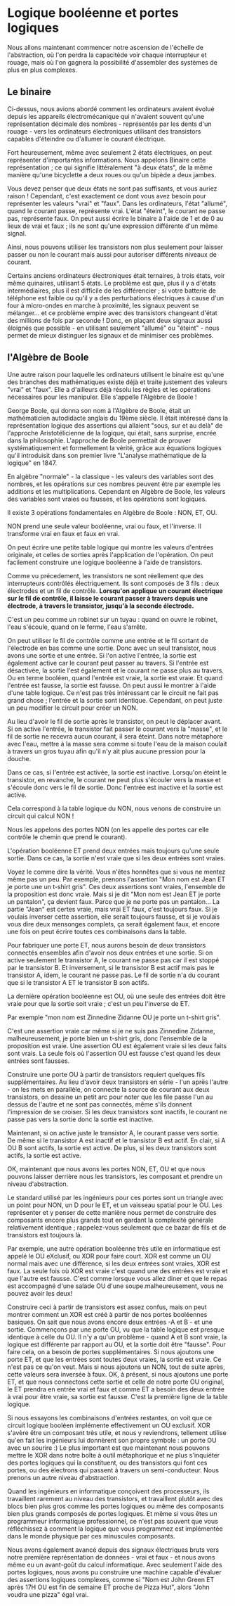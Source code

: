 # Logique booléenne et portes logiques

Nous allons maintenant commencer notre ascension de l'échelle de l'abstraction, où l'on perdra la capacitéde voir chaque interrupteur et rouage, mais où l'on gagnera la possibilité d'assembler des systèmes de plus en plus complexes.

## Le binaire

Ci-dessus, nous avions abordé comment les ordinateurs avaient évolué depuis les appareils électromécanique qui n'avaient souvent qu'une représentation décimale des nombres - représentés par les dents d'un rouage - vers les ordinateurs électroniques utilisant des transistors capables d'éteindre ou d'allumer le courant électrique.

Fort heureusement, même avec seulement 2 états électriques, on peut représenter d'importantes informations. Nous appelons Binaire cette représentation ; ce qui signifie littéralement "à deux états", de la même manière qu'une bicyclette a deux roues ou qu'un bipède a deux jambes.

Vous devez penser que deux états ne sont pas suffisants, et vous auriez raison ! Cependant, c'est exactement ce dont vous avez besoin pour représenter les valeurs "vrai" et "faux".
Dans les ordinateurs, l'état "allumé", quand le courant passe, représente vrai.
L'état "éteint", le courant ne passe pas, représente faux.
On peut aussi écrire le binaire à l'aide de 1 et de 0 au lieux de vrai et faux ; ils ne sont qu'une expression différente d'un même signal.

Ainsi, nous pouvons utiliser les transistors non plus seulement pour laisser passer ou non le courant mais aussi pour autoriser différents niveaux de courant.

Certains anciens ordinateurs électroniques était ternaires, à trois états, voir même quinaires, utilisant 5 états. Le problème est que, plus il y a d'états intermédiaires, plus il est difficile de les différencier ; si votre batterie de téléphone est faible ou qu'il y a des perturbations électriques à cause d'un four à micro-ondes en marche à proximité, les signaux peuvent se mélanger... et ce problème empire avec des transistors changeant d'état des millions de fois par seconde ! Donc, en plaçant deux signaux aussi éloignés que possible - en utilisant seulement "allumé" ou "éteint" - nous permet de mieux distinguer les signaux et de minimiser ces problèmes.

## l'Algèbre de Boole

Une autre raison pour laquelle les ordinateurs utilisent le binaire est qu'une des branches des mathématiques existe déjà et traite justement des valeurs "vrai" et "faux". Elle a d'ailleurs déjà résolu les règles et les opérations nécessaires pour les manipuler. Elle s'appelle l'Algèbre de Boole !

George Boole, qui donna son nom à l'Algèbre de Boole, était un mathématicien autodidacte anglais du 19ème siècle. Il était intéressé dans la représentation logique des assertions qui allaient "sous, sur et au delà" de l'approche Aristotélicienne de la logique, qui était, sans surprise, encrée dans la philosophie. L'approche de Boole permettait de prouver systématiquement et formellement la vérité, grâce aux équations logiques qu'il introduisit dans son premier livre "L'analyse mathématique de la logique" en 1847.

En algèbre "normale" - la classique - les valeurs des variables sont des nombres, et les opérations sur ces nombres peuvent être par exemple les additions et les multiplications. Cependant en Algèbre de Boole, les valeurs des variables sont vraies ou fausses, et les opérations sont logiques.

Il existe 3 opérations fondamentales en Algèbre de Boole : NON, ET, OU.

NON prend une seule valeur booléenne, vrai ou faux, et l'inverse.
Il transforme vrai en faux et faux en vrai.

On peut écrire une petite table logique qui montre les valeurs d'entrées originale, et celles de sorties après l'application de l'opération.
On peut facilement construire une logique booléenne à l'aide de transistors.

Comme vu précedement, les transistors ne sont réellement que des interrupteurs contrôlés électriquement. Ils sont composés de 3 fils : deux électrodes et un fil de contrôle.
**Lorsqu'on applique un courant électrique sur le fil de contrôle, il laisse le courant passer à travers depuis une électrode, à travers le transistor, jusqu'à la seconde électrode.**

C'est un peu comme un robinet sur un tuyau : quand on ouvre le robinet, l'eau s'écoule, quand on le ferme, l'eau s'arrête.

On peut utiliser le fil de contrôle comme une entrée et le fil sortant de l'électrode en bas comme une sortie. Donc avec un seul transistor, nous avons une sortie et une entrée. Si l'on active l'entrée, la sortie est également active car le courant peut passer au travers. Si l'entrée est désactivée, la sortie l'est également et le courant ne passe plus au travers.
Ou en terme booléen, quand l'entrée est vraie, la sortie est vraie. Et quand l'entrée est fausse, la sortie est fausse.
On peut aussi le montrer à l'aide d'une table logique.
Ce n'est pas très intéressant car le circuit ne fait pas grand chose ; l'entrée et la sortie sont identique. Cependant, on peut juste un peu modifier le circuit pour créer un NON.

Au lieu d'avoir le fil de sortie après le transistor, on peut le déplacer avant. Si on active l'entrée, le transistor fait passer le courant vers la "masse", et le fil de sortie ne recevra aucun courant, il sera éteint. Dans notre métaphore avec l'eau, mettre à la masse sera comme si toute l'eau de la maison coulait à travers un gros tuyau afin qu'il n'y ait plus aucune pression pour la douche.

Dans ce cas, si l'entrée est activée, la sortie est inactive.
Lorsqu'on éteint le transistor, en revanche, le courant ne peut plus s'écouler vers la masse et s'écoule donc vers le fil de sortie.
Donc l'entrée est inactive et la sortie est active.

Cela correspond à la table logique du NON, nous venons de construire un circuit qui calcul NON !

Nous les appelons des portes NON (on les appelle des portes car elle contrôle le chemin que prend le courant).

L'opération booléenne ET prend deux entrées mais toujours qu'une seule sortie.
Dans ce cas, la sortie n'est vraie que si les deux entrées sont vraies.

Voyez le comme dire la vérité. Vous n'êtes honnêtes que si vous ne mentez même pas un peu. Par exemple, prenons l'assertion "Mon nom est Jean ET je porte une un t-shirt gris". Ces deux assertions sont vraies, l'ensemble de la proposition est donc vraie.
Mais si je dit "Mon nom est Jean ET je porte un pantalon", ça devient faux.
Parce que je ne porte pas un pantalon...
La partie "Jean" est certes vraie, mais vrai ET faux, c'est toujours faux.
Si je voulais inverser cette assertion, elle serait toujours fausse, et si je voulais vous dire deux mensonges complets, ça serait également faux, et encore une fois on peut écrire toutes ces combinaisons dans la table.

Pour fabriquer une porte ET, nous aurons besoin de deux transistors connectés ensembles afin d'avoir nos deux entrées et une sortie.
Si on active seulement le transistor A, le courant ne passe pas car il est stoppé par le transistor B. Et inversement, si le transistor B est actif mais pas le transistor A, idem, le courant ne passe pas. Le fil de sortie n'a du courant que si le transistor A ET le transistor B son actifs.

La dernière opération booléenne est OU, où une seule des entrées doit être vraie pour que la sortie soit vraie ; c'est un peu l'inverse de ET.

Par exemple "mon nom est Zinnedine Zidanne OU je porte un t-shirt gris".

C'est une assertion vraie car même si je ne suis pas Zinnedine Zidanne, malheureusement, je porte bien un t-shirt gris, donc l'ensemble de la proposition est vraie.
Une assertion OU est également vraie si les deux faits sont vrais.
La seule fois où l'assertion OU est fausse c'est quand les deux entrées sont fausses.

Construire une porte OU à partir de transistors requiert quelques fils supplémentaires. Au lieu d'avoir deux transistors en série - l'un après l'autre - on les mets en parallèle, on connecte la source de courant aux deux transistors, on dessine un petit arc pour noter que les file passe l'un au dessus de l'autre et ne sont pas connectés, même s'ils donnent l'impression de se croiser. Si les deux transistors sont inactifs, le courant ne passe pas vers la sortie donc la sortie est inactive.

Maintenant, si on active juste le transistor A, le courant passe vers sortie. De même si le transistor A est inactif et le transistor B est actif. En clair, si A OU B sont actifs, la sortie est active. De plus, si les deux transistors sont actifs, la sortie est active.

OK, maintenant que nous avons les portes NON, ET, OU et que nous pouvons laisser derrière nous les transistors, les composant et prendre un niveau d'abstraction.

Le standard utilisé par les ingénieurs pour ces portes sont un triangle avec un point pour NON, un D pour le ET, et un vaisseau spatial pour le OU.
Les représenter et y penser de cette manière nous permet de construire des composants encore plus grands tout en gardant la complexité générale relativement identique ; rappelez-vous seulement que ce bazar de fils et de transistors est toujours là.

Par exemple, une autre opération booléenne très utile en informatique est appelé le OU eXclusif, ou XOR pour faire court.
XOR est comme un OU normal mais avec une différence, si les deux entrées sont vraies, XOR est faux. La seule fois où XOR est vraie c'est quand une des entrées est vraie et que l'autre est fausse. C'est comme lorsque vous allez diner et que le repas est accompagné d'une salade OU d'une soupe.malheureusement, vous ne pouvez avoir les deux!

Construire ceci à partir de transistors est assez confus, mais on peut montrer comment un XOR est créé à partir de nos portes booléennes basiques. On sait que nous avons encore deux entrées -A et B - et une sortie. Commençons par une porte OU, vu que la table logique est presque identique à celle du OU. Il n'y a qu'un problème - quand A et B sont vraie, la logique est différente par rapport au OU, et la sortie doit être "fausse".
Pour faire cela, on a besoin de portes supplémentaires.
Si nous ajoutons une porte ET, et que les entrées sont toutes deux vraies, la sortie est vraie.
Ce n'est pas ce qu'on veut. Mais si nous ajoutons un NON, tout de suite après, cette valeurs sera inversée à faux. OK, à présent, si nous ajoutons une porte ET, et que nous connectons cette sortie et celle de notre porte OU original, le ET prendra en entrée vrai et faux et comme ET a besoin des deux entrée à vrai
pour être vraie, sa sortie est fausse.
C'est la première ligne de la table logique.

Si nous essayons les combinaisons d'entrées restantes, on voit que ce circuit logique booléen implémente effectivement un OU exclusif.
XOR s'avère être un composant très utile, et nous y reviendrons, tellement utilise qu'en fait les ingénieurs lui donnèrent son propre symbole : un porte OU avec un sourire :)
Le plus important est que maintenant nous pouvons mettre le XOR dans notre boîte à outil métaphorique et ne plus s'inquiéter des portes logiques qui la constituent, ou des transistors qui font ces portes, ou des électrons qui passent à travers un semi-conducteur. Nous prenons un autre niveau d'abstraction.

Quand les ingénieurs en informatique conçoivent des processeurs, ils travaillent rarement au niveau des transistors, et travaillent plutôt avec des blocs bien plus gros comme les portes logiques ou même des composants bien plus grands composés de portes logiques.
Et même si vous êtes un programmeur informatique professionnel, ce n'est pas souvent que vous réfléchissez à comment la logique que vous programmez est implémentée dans le monde physique par ces minuscules composants.

Nous avons également avancé depuis des signaux électriques bruts vers notre première représentation de données - vrai et faux - et nous avons même eu un avant-goût du calcul informatique. Avec seulement l'aide des portes logiques, nous avons pu construire une machine capable d'évaluer des assertions logiques complexes, comme si "Nom est John Green ET après 17H OU est fin de semaine ET proche de Pizza Hut", alors "John voudra une pizza" égal vrai.

